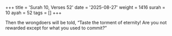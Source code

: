 +++
title = 'Surah 10, Verses 52'
date = '2025-08-27'
weight = 1416
surah = 10
ayah = 52
tags = []
+++

Then the wrongdoers will be told, “Taste the torment of eternity! Are you not rewarded except for what you used to commit?”